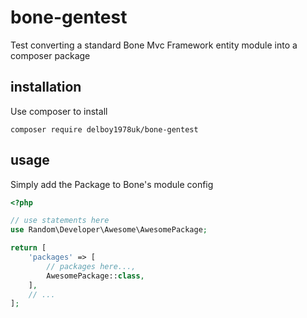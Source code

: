 # bone-gentest
Test converting a standard Bone Mvc Framework entity module into a composer package
## installation
Use composer to install
```
composer require delboy1978uk/bone-gentest
```
## usage
Simply add the Package to Bone's module config
```php
<?php

// use statements here
use Random\Developer\Awesome\AwesomePackage;

return [
    'packages' => [
        // packages here...,
        AwesomePackage::class,
    ],
    // ...
];
